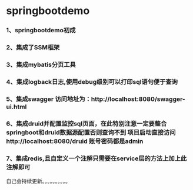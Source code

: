 # springbootdemo
### 1、springbootdemo初成  
### 2、集成了SSM框架  
### 3、集成mybatis分页工具
### 4、集成logback日志,使用debug级别可以打印sql语句便于查询
### 5、集成swagger  访问地址为：http://localhost:8080/swagger-ui.html
### 6、集成druid并配置监控sql页面，在此特别注意一定要整合springboot和druid数据源配置否则查询不到  项目启动直接访问 http://localhost:8080/druid 账号密码都是admin
### 7、集成redis,且自定义一个注解只需要在service层的方法上加上此注解即可
自己会持续更新。。。。。。。。。。

